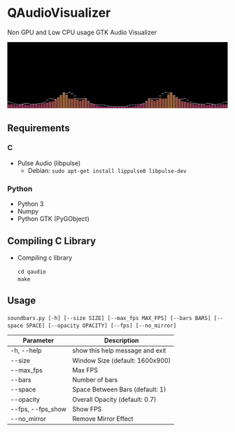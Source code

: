 QAudioVisualizer
===
Non GPU and Low CPU usage GTK Audio Visualizer

![Game Process](https://raw.githubusercontent.com/raphaelquintao/QAudioVisualizer/master/demo.gif)

## Requirements

### C

- Pulse Audio (libpulse)
    - Debian: `sudo apt-get install lippulse0 libpulse-dev`
    
### Python

- Python 3
- Numpy
- Python GTK (PyGObject)


## Compiling C Library

 - Compiling c library
    
    `cd qaudio`\
    `make`


## Usage

`soundbars.py [-h] [--size SIZE] [--max_fps MAX_FPS] [--bars BARS] [--space SPACE] [--opacity OPACITY] [--fps] [--no_mirror]`


Parameter | Description 
----------|------------
-h, --help | show this help message and exit
--size | Window Size (default: 1600x900)
--max_fps | Max FPS
--bars | Number of bars
--space | Space Between Bars (default: 1)
--opacity | Overall Opacity (default: 0.7)
--fps, --fps_show | Show FPS
--no_mirror | Remove Mirror Effect
